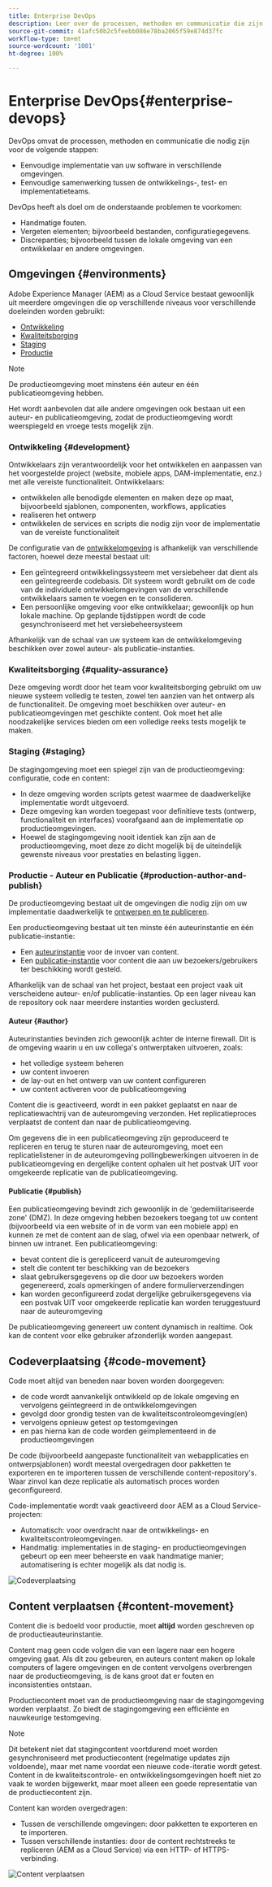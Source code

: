 ```yaml
---
title: Enterprise DevOps
description: Leer over de processen, methoden en communicatie die zijn vereist om implementatie en samenwerking te vereenvoudigen.
source-git-commit: 41afc50b2c5feebb086e78ba2065f59e874d37fc
workflow-type: tm+mt
source-wordcount: '1001'
ht-degree: 100%

---
```



# Enterprise DevOps{#enterprise-devops}

DevOps omvat de processen, methoden en communicatie die nodig zijn voor de volgende stappen:

* Eenvoudige implementatie van uw software in verschillende omgevingen.
* Eenvoudige samenwerking tussen de ontwikkelings-, test- en implementatieteams.

DevOps heeft als doel om de onderstaande problemen te voorkomen:

* Handmatige fouten.
* Vergeten elementen; bijvoorbeeld bestanden, configuratiegegevens.
* Discrepanties; bijvoorbeeld tussen de lokale omgeving van een ontwikkelaar en andere omgevingen.

## Omgevingen {#environments}

Adobe Experience Manager (AEM) as a Cloud Service bestaat gewoonlijk uit meerdere omgevingen die op verschillende niveaus voor verschillende doeleinden worden gebruikt:

* [Ontwikkeling](#development)
* [Kwaliteitsborging](#quality-assurance)
* [Staging](#staging)
* [Productie](#production-author-and-publish)

>[!NOTE]
>
>De productieomgeving moet minstens één auteur en één publicatieomgeving hebben.
>
>Het wordt aanbevolen dat alle andere omgevingen ook bestaan uit een auteur- en publicatieomgeving, zodat de productieomgeving wordt weerspiegeld en vroege tests mogelijk zijn.

### Ontwikkeling {#development}

Ontwikkelaars zijn verantwoordelijk voor het ontwikkelen en aanpassen van het voorgestelde project (website, mobiele apps, DAM-implementatie, enz.) met alle vereiste functionaliteit. Ontwikkelaars:

* ontwikkelen alle benodigde elementen en maken deze op maat, bijvoorbeeld sjablonen, componenten, workflows, applicaties
* realiseren het ontwerp
* ontwikkelen de services en scripts die nodig zijn voor de implementatie van de vereiste functionaliteit

De configuratie van de [ontwikkelomgeving](/help/implementing/developing/introduction/development-guidelines.md) is afhankelijk van verschillende factoren, hoewel deze meestal bestaat uit:

* Een geïntegreerd ontwikkelingssysteem met versiebeheer dat dient als een geïntegreerde codebasis. Dit systeem wordt gebruikt om de code van de individuele ontwikkelomgevingen van de verschillende ontwikkelaars samen te voegen en te consolideren.
* Een persoonlijke omgeving voor elke ontwikkelaar; gewoonlijk op hun lokale machine. Op geplande tijdstippen wordt de code gesynchroniseerd met het versiebeheersysteem

Afhankelijk van de schaal van uw systeem kan de ontwikkelomgeving beschikken over zowel auteur- als publicatie-instanties.

### Kwaliteitsborging {#quality-assurance}

Deze omgeving wordt door het team voor kwaliteitsborging gebruikt om uw nieuwe systeem volledig te testen, zowel ten aanzien van het ontwerp als de functionaliteit. De omgeving moet beschikken over auteur- en publicatieomgevingen met geschikte content. Ook moet het alle noodzakelijke services bieden om een volledige reeks tests mogelijk te maken.

### Staging {#staging}

De stagingomgeving moet een spiegel zijn van de productieomgeving: configuratie, code en content:

* In deze omgeving worden scripts getest waarmee de daadwerkelijke implementatie wordt uitgevoerd.
* Deze omgeving kan worden toegepast voor definitieve tests (ontwerp, functionaliteit en interfaces) voorafgaand aan de implementatie op productieomgevingen.
* Hoewel de stagingomgeving nooit identiek kan zijn aan de productieomgeving, moet deze zo dicht mogelijk bij de uiteindelijk gewenste niveaus voor prestaties en belasting liggen.

### Productie - Auteur en Publicatie {#production-author-and-publish}

De productieomgeving bestaat uit de omgevingen die nodig zijn om uw implementatie daadwerkelijk te [ontwerpen en te publiceren](/help/sites-cloud/authoring/getting-started/concepts.md).

Een productieomgeving bestaat uit ten minste één auteurinstantie en één publicatie-instantie:

* Een [auteurinstantie](#author) voor de invoer van content.
* Een [publicatie-instantie](#publish) voor content die aan uw bezoekers/gebruikers ter beschikking wordt gesteld.

Afhankelijk van de schaal van het project, bestaat een project vaak uit verscheidene auteur- en/of publicatie-instanties. Op een lager niveau kan de repository ook naar meerdere instanties worden geclusterd.

#### Auteur {#author}

Auteurinstanties bevinden zich gewoonlijk achter de interne firewall. Dit is de omgeving waarin u en uw collega&#39;s ontwerptaken uitvoeren, zoals:

* het volledige systeem beheren
* uw content invoeren
* de lay-out en het ontwerp van uw content configureren
* uw content activeren voor de publicatieomgeving

Content die is geactiveerd, wordt in een pakket geplaatst en naar de replicatiewachtrij van de auteuromgeving verzonden. Het replicatieproces verplaatst de content dan naar de publicatieomgeving.

Om gegevens die in een publicatieomgeving zijn geproduceerd te repliceren en terug te sturen naar de auteuromgeving, moet een replicatielistener in de auteuromgeving pollingbewerkingen uitvoeren in de publicatieomgeving en dergelijke content ophalen uit het postvak UIT voor omgekeerde replicatie van de publicatieomgeving.

#### Publicatie {#publish}

Een publicatieomgeving bevindt zich gewoonlijk in de &#39;gedemilitariseerde zone&#39; (DMZ). In deze omgeving hebben bezoekers toegang tot uw content (bijvoorbeeld via een website of in de vorm van een mobiele app) en kunnen ze met de content aan de slag, ofwel via een openbaar netwerk, of binnen uw intranet. Een publicatieomgeving:

* bevat content die is gerepliceerd vanuit de auteuromgeving
* stelt die content ter beschikking van de bezoekers
* slaat gebruikersgegevens op die door uw bezoekers worden gegenereerd, zoals opmerkingen of andere formulierverzendingen
* kan worden geconfigureerd zodat dergelijke gebruikersgegevens via een postvak UIT voor omgekeerde replicatie kan worden teruggestuurd naar de auteuromgeving

De publicatieomgeving genereert uw content dynamisch in realtime. Ook kan de content voor elke gebruiker afzonderlijk worden aangepast.

## Codeverplaatsing {#code-movement}

Code moet altijd van beneden naar boven worden doorgegeven:

* de code wordt aanvankelijk ontwikkeld op de lokale omgeving en vervolgens geïntegreerd in de ontwikkelomgevingen
* gevolgd door grondig testen van de kwaliteitscontroleomgeving(en)
* vervolgens opnieuw getest op testomgevingen
* en pas hierna kan de code worden geïmplementeerd in de productieomgevingen

De code (bijvoorbeeld aangepaste functionaliteit van webapplicaties en ontwerpsjablonen) wordt meestal overgedragen door pakketten te exporteren en te importeren tussen de verschillende content-repository&#39;s. Waar zinvol kan deze replicatie als automatisch proces worden geconfigureerd.

Code-implementatie wordt vaak geactiveerd door AEM as a Cloud Service-projecten:

* Automatisch: voor overdracht naar de ontwikkelings- en kwaliteitscontroleomgevingen.
* Handmatig: implementaties in de staging- en productieomgevingen gebeurt op een meer beheerste en vaak handmatige manier; automatisering is echter mogelijk als dat nodig is.

![Codeverplaatsing](assets/code-movement.png)

## Content verplaatsen {#content-movement}

Content die is bedoeld voor productie, moet **altijd** worden geschreven op de productieauteurinstantie.

Content mag geen code volgen die van een lagere naar een hogere omgeving gaat. Als dit zou gebeuren, en auteurs content maken op lokale computers of lagere omgevingen en de content vervolgens overbrengen naar de productieomgeving, is de kans groot dat er fouten en inconsistenties ontstaan.

Productiecontent moet van de productieomgeving naar de stagingomgeving worden verplaatst. Zo biedt de stagingomgeving een efficiënte en nauwkeurige testomgeving.

>[!NOTE]
>
>Dit betekent niet dat stagingcontent voortdurend moet worden gesynchroniseerd met productiecontent (regelmatige updates zijn voldoende), maar met name voordat een nieuwe code-iteratie wordt getest. Content in de kwaliteitscontrole- en ontwikkelingsomgevingen hoeft niet zo vaak te worden bijgewerkt, maar moet alleen een goede representatie van de productiecontent zijn.

Content kan worden overgedragen:

* Tussen de verschillende omgevingen: door pakketten te exporteren en te importeren.
* Tussen verschillende instanties: door de content rechtstreeks te repliceren (AEM as a Cloud Service) via een HTTP- of HTTPS-verbinding.

![Content verplaatsen](assets/content-movement.png)